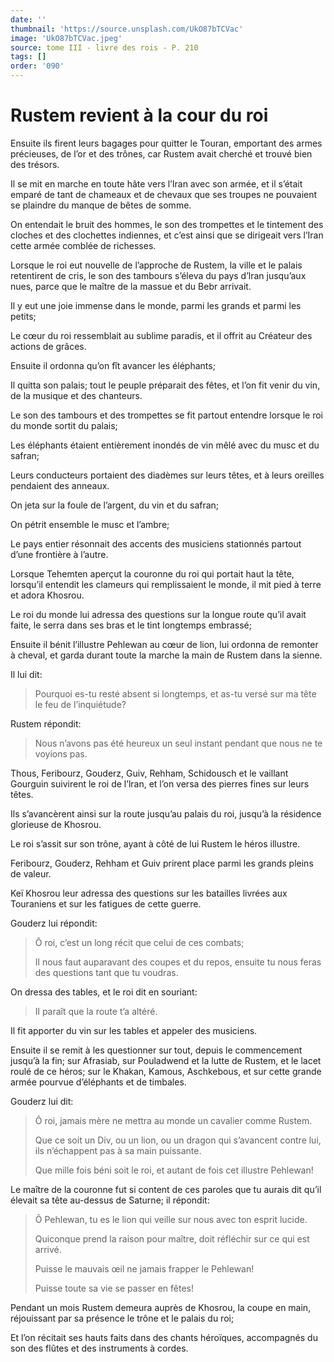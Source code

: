 ```yaml
---
date: ''
thumbnail: 'https://source.unsplash.com/UkO87bTCVac'
image: 'UkO87bTCVac.jpeg'
source: tome III - livre des rois - P. 210
tags: []
order: '090'
---
```


# Rustem revient à la cour du roi

Ensuite ils firent leurs bagages pour quitter le Touran, emportant des armes précieuses, de l’or et des trônes, car Rustem avait cherché et trouvé bien des trésors.

Il se mit en marche en toute hâte vers l’Iran avec son armée, et il s’était emparé de tant de chameaux et de chevaux que ses troupes ne pouvaient se plaindre du manque de bêtes de somme.

On entendait le bruit des hommes, le son des trompettes et le tintement des cloches et des clochettes indiennes, et c’est ainsi que se dirigeait vers l’Iran cette armée comblée de richesses.

Lorsque le roi eut nouvelle de l’approche de Rustem, la ville et le palais retentirent de cris, le son des tambours s’éleva du pays d’lran jusqu’aux nues, parce que le maître de la massue et du Bebr arrivait.

Il y eut une joie immense dans le monde, parmi les grands et parmi les petits;

Le cœur du roi ressemblait au sublime paradis, et il offrit au Créateur des actions de grâces.

Ensuite il ordonna qu’on fît avancer les éléphants;

Il quitta son palais; tout le peuple préparait des fêtes, et l’on fit venir du vin, de la musique et des chanteurs.

Le son des tambours et des trompettes se fit partout entendre lorsque le roi du monde sortit du palais;

Les éléphants étaient entièrement inondés de vin mêlé avec du musc et du safran;

Leurs conducteurs portaient des diadèmes sur leurs têtes, et à leurs oreilles pendaient des anneaux.

On jeta sur la foule de l’argent, du vin et du safran;

On pétrit ensemble le musc et l’ambre;

Le pays entier résonnait des accents des musiciens stationnés partout d’une frontière à l’autre.

Lorsque Tehemten aperçut la couronne du roi qui portait haut la tête, lorsqu’il entendit les clameurs qui remplissaient le monde, il mit pied à terre et adora Khosrou.

Le roi du monde lui adressa des questions sur la longue route qu’il avait faite, le serra dans ses bras et le tint longtemps embrassé;

Ensuite il bénit l’illustre Pehlewan au cœur de lion, lui ordonna de remonter à cheval, et garda durant toute la marche la main de Rustem dans la sienne.

Il lui dit:

> Pourquoi es-tu resté absent si longtemps, et as-tu versé sur ma tête le feu de l’inquiétude?

Rustem répondit:

> Nous n’avons pas été heureux un seul instant pendant que nous ne te voyions pas.

Thous, Feribourz, Gouderz, Guiv, Rehham, Schidousch et le vaillant Gourguin suivirent le roi de l’lran, et l’on versa des pierres fines sur leurs têtes.

Ils s’avancèrent ainsi sur la route jusqu’au palais du roi, jusqu’à la résidence glorieuse de Khosrou.

Le roi s’assit sur son trône, ayant à côté de lui Rustem le héros illustre.

Feribourz, Gouderz, Rehham et Guiv prirent place parmi les grands pleins de valeur.

Keï Khosrou leur adressa des questions sur les batailles livrées aux Touraniens et sur les fatigues de cette guerre.

Gouderz lui répondit:

> Ô roi, c’est un long récit que celui de ces combats;
>
> Il nous faut auparavant des coupes et du repos, ensuite tu nous feras des questions tant que tu voudras.

On dressa des tables, et le roi dit en souriant:

> Il paraît que la route t’a altéré.

Il fit apporter du vin sur les tables et appeler des musiciens.

Ensuite il se remit à les questionner sur tout, depuis le commencement jusqu’à la fin; sur Afrasiab, sur Pouladwend et la lutte de Rustem, et le lacet roulé de ce héros; sur le Khakan, Kamous, Aschkebous, et sur cette grande armée pourvue d’éléphants et de timbales.

Gouderz lui dit:

> Ô roi, jamais mère ne mettra au monde un cavalier comme Rustem.
>
> Que ce soit un Div, ou un lion, ou un dragon qui s’avancent contre lui, ils n’échappent pas à sa main puissante.
>
> Que mille fois béni soit le roi, et autant de fois cet illustre Pehlewan!

Le maître de la couronne fut si content de ces paroles que tu aurais dit qu’il élevait sa tête au-dessus de Saturne; il répondit:

> Ô Pehlewan, tu es le lion qui veille sur nous avec ton esprit lucide.
>
> Quiconque prend la raison pour maître, doit réfléchir sur ce qui est arrivé.
>
> Puisse le mauvais œil ne jamais frapper le Pehlewan!
>
> Puisse toute sa vie se passer en fêtes!

Pendant un mois Rustem demeura auprès de Khosrou, la coupe en main, réjouissant par sa présence le trône et le palais du roi;

Et l’on récitait ses hauts faits dans des chants héroïques, accompagnés du son des flûtes et des instruments à cordes.
